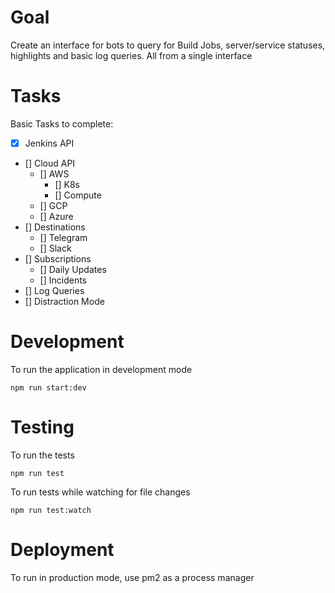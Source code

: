 # Goal
Create an interface for bots to query for Build Jobs, server/service statuses, highlights and basic log queries.
All from a single interface
# Tasks
Basic Tasks to complete:
- [x] Jenkins API
- [] Cloud API
    - [] AWS
        - [] K8s
        - [] Compute
    - [] GCP
    - [] Azure
- [] Destinations
    - [] Telegram
    - [] Slack
- [] Subscriptions
    - [] Daily Updates
    - [] Incidents
- [] Log Queries
- [] Distraction Mode

# Development
To run the application in development mode
```
npm run start:dev
```
# Testing
To run the tests
```
npm run test
```
To run tests while watching for file changes
```
npm run test:watch
```
# Deployment
To run in production mode, use pm2 as a process manager